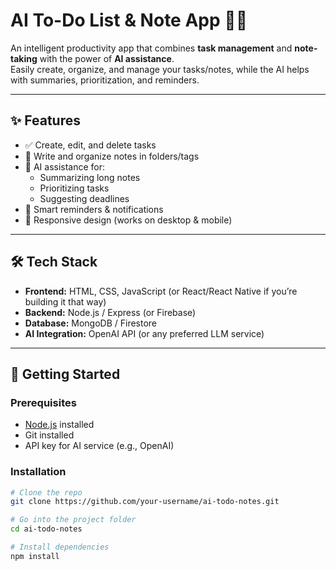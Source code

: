 # AI To-Do List & Note App 📝🤖

An intelligent productivity app that combines **task management** and **note-taking** with the power of **AI assistance**.  
Easily create, organize, and manage your tasks/notes, while the AI helps with summaries, prioritization, and reminders.

---

## ✨ Features
- ✅ Create, edit, and delete tasks
- 📝 Write and organize notes in folders/tags
- 🤖 AI assistance for:
  - Summarizing long notes
  - Prioritizing tasks
  - Suggesting deadlines
- 🔔 Smart reminders & notifications
- 📱 Responsive design (works on desktop & mobile)

---

## 🛠️ Tech Stack
- **Frontend:** HTML, CSS, JavaScript (or React/React Native if you’re building it that way)  
- **Backend:** Node.js / Express (or Firebase)  
- **Database:** MongoDB / Firestore  
- **AI Integration:** OpenAI API (or any preferred LLM service)

---

## 🚀 Getting Started

### Prerequisites
- [Node.js](https://nodejs.org/) installed
- Git installed
- API key for AI service (e.g., OpenAI)

### Installation
```bash
# Clone the repo
git clone https://github.com/your-username/ai-todo-notes.git

# Go into the project folder
cd ai-todo-notes

# Install dependencies
npm install
